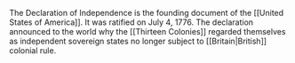 The Declaration of Independence is the founding document of the [[United States of America]]. It was ratified on July 4, 1776. The declaration announced to the world why the [[Thirteen Colonies]] regarded themselves as independent sovereign states no longer subject to [[Britain|British]] colonial rule.